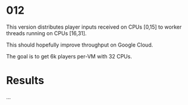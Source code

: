 # 012

This version distributes player inputs received on CPUs [0,15] to worker threads running on CPUs [16,31].

This should hopefully improve throughput on Google Cloud.

The goal is to get 6k players per-VM with 32 CPUs.

# Results

...